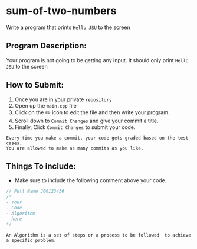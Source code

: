 # sum-of-two-numbers

Write a program that prints `Hello JSU` to the screen

## Program Description:
Your program is not going to be getting any input. It should only print `Hello JSU` to the screen



## How to Submit:
1. Once you are in your private `repository`
2. Open up the `main.cpp` file
3. Click on the :pencil2: icon to edit the file and then write your program.
4. Scroll down to `Commit Changes` and give your commit a title.
5. Finally, Click `Commit Changes` to submit your code.

```
Every time you make a commit, your code gets graded based on the test cases. 
You are allowed to make as many commits as you like.
```

## Things To include:
- Make sure to include the following comment above your code.
```cpp
// Full Name J00123456 
/*
- Your 
- Code
- Algorithm
- here
*/
```
```
An Algorithm is a set of steps or a process to be followed  to achieve a specific problem.
```
